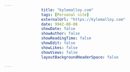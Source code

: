 ---
                title: "kylemalloy.com"
                tags: [Personal site]
                externalUrl: "https://kylemalloy.com"
                date: 9942-08-08
                showDate: false
                showAuthor: false
                showReadingTime: false
                showEdit: false
                showLikes: false
                showViews: false
                layoutBackgroundHeaderSpace: false
                ---
